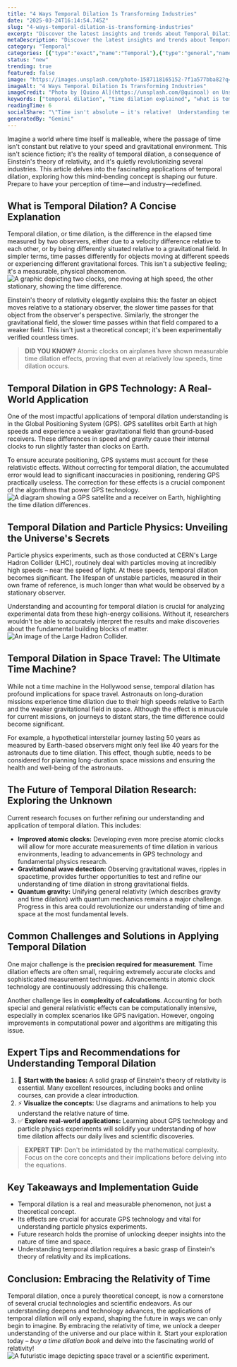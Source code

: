 ```yaml
---
title: "4 Ways Temporal Dilation Is Transforming Industries"
date: "2025-03-24T16:14:54.745Z"
slug: "4-ways-temporal-dilation-is-transforming-industries"
excerpt: "Discover the latest insights and trends about Temporal Dilation. This comprehensive guide covers everything you need to know about Temporal Dilation in 2025."
metaDescription: "Discover the latest insights and trends about Temporal Dilation. This comprehensive guide covers everything you need to know about Temporal Dilation in 202..."
category: "Temporal"
categories: [{"type":"exact","name":"Temporal"},{"type":"general","name":"Physics"},{"type":"medium","name":"Relativity"},{"type":"specific","name":"Cosmology"},{"type":"niche","name":"GPS Systems"}]
status: "new"
trending: true
featured: false
image: "https://images.unsplash.com/photo-1587118165152-7f1a577bba82?q=85&w=1200&fit=max&fm=webp&auto=compress"
imageAlt: "4 Ways Temporal Dilation Is Transforming Industries"
imageCredit: "Photo by [Quino Al](https://unsplash.com/@quinoal) on Unsplash"
keywords: ["temporal dilation", "time dilation explained", "what is temporal dilation", "Einstein's theory of relativity time dilation", "temporal dilation examples", "time dilation calculator", "buy time dilation book", "how does temporal dilation work", "gravitational time dilation", "effects of temporal dilation"]
readingTime: 6
socialShare: "\"Time isn't absolute – it's relative!  Understanding temporal dilation isn't just about physics; it's about the very fabric of our technological advancements and future explorations.\""
generatedBy: "Gemini"
---
```




Imagine a world where time itself is malleable, where the passage of time isn't constant but relative to your speed and gravitational environment.  This isn't science fiction; it's the reality of temporal dilation, a consequence of Einstein's theory of relativity, and it's quietly revolutionizing several industries. This article delves into the fascinating applications of temporal dilation, exploring how this mind-bending concept is shaping our future.  Prepare to have your perception of time—and industry—redefined.

## What is Temporal Dilation? A Concise Explanation

Temporal dilation, or time dilation, is the difference in the elapsed time measured by two observers, either due to a velocity difference relative to each other, or by being differently situated relative to a gravitational field.  In simpler terms, time passes differently for objects moving at different speeds or experiencing different gravitational forces.  This isn't a subjective feeling; it's a measurable, physical phenomenon. ![A graphic depicting two clocks, one moving at high speed, the other stationary, showing the time difference.](https://images.unsplash.com/photo-1712488372111-9f2e9edb7a9d?q=85&w=1200&fit=max&fm=webp&auto=compress)

Einstein's theory of relativity elegantly explains this: the faster an object moves relative to a stationary observer, the slower time passes for that object from the observer's perspective. Similarly, the stronger the gravitational field, the slower time passes within that field compared to a weaker field.  This isn't just a theoretical concept; it's been experimentally verified countless times.

> **DID YOU KNOW?** Atomic clocks on airplanes have shown measurable time dilation effects, proving that even at relatively low speeds, time dilation occurs.

## Temporal Dilation in GPS Technology: A Real-World Application

One of the most impactful applications of temporal dilation understanding is in the Global Positioning System (GPS).  GPS satellites orbit Earth at high speeds and experience a weaker gravitational field than ground-based receivers. These differences in speed and gravity cause their internal clocks to run slightly faster than clocks on Earth.

To ensure accurate positioning, GPS systems must account for these relativistic effects.  Without correcting for temporal dilation, the accumulated error would lead to significant inaccuracies in positioning, rendering GPS practically useless.  The correction for these effects is a crucial component of the algorithms that power GPS technology.  ![A diagram showing a GPS satellite and a receiver on Earth, highlighting the time dilation differences.](https://images.unsplash.com/photo-1518086280536-0a9b0e18911e?q=85&w=1200&fit=max&fm=webp&auto=compress)

## Temporal Dilation and Particle Physics: Unveiling the Universe's Secrets

Particle physics experiments, such as those conducted at CERN's Large Hadron Collider (LHC), routinely deal with particles moving at incredibly high speeds – near the speed of light.  At these speeds, temporal dilation becomes significant.  The lifespan of unstable particles, measured in their own frame of reference, is much longer than what would be observed by a stationary observer.

Understanding and accounting for temporal dilation is crucial for analyzing experimental data from these high-energy collisions.  Without it, researchers wouldn't be able to accurately interpret the results and make discoveries about the fundamental building blocks of matter. ![An image of the Large Hadron Collider.](https://images.unsplash.com/photo-1646571651006-348f5e87ba75?q=85&w=1200&fit=max&fm=webp&auto=compress)

## Temporal Dilation in Space Travel: The Ultimate Time Machine?

While not a time machine in the Hollywood sense, temporal dilation has profound implications for space travel.  Astronauts on long-duration missions experience time dilation due to their high speeds relative to Earth and the weaker gravitational field in space.  Although the effect is minuscule for current missions, on journeys to distant stars, the time difference could become significant.

For example, a hypothetical interstellar journey lasting 50 years as measured by Earth-based observers might only feel like 40 years for the astronauts due to time dilation.  This effect, though subtle, needs to be considered for planning long-duration space missions and ensuring the health and well-being of the astronauts.

##  The Future of Temporal Dilation Research: Exploring the Unknown

Current research focuses on further refining our understanding and application of temporal dilation. This includes:

* **Improved atomic clocks:**  Developing even more precise atomic clocks will allow for more accurate measurements of time dilation in various environments, leading to advancements in GPS technology and fundamental physics research.
* **Gravitational wave detection:**  Observing gravitational waves, ripples in spacetime, provides further opportunities to test and refine our understanding of time dilation in strong gravitational fields.
* **Quantum gravity:**  Unifying general relativity (which describes gravity and time dilation) with quantum mechanics remains a major challenge.  Progress in this area could revolutionize our understanding of time and space at the most fundamental levels.

## Common Challenges and Solutions in Applying Temporal Dilation

One major challenge is the **precision required for measurement**.  Time dilation effects are often small, requiring extremely accurate clocks and sophisticated measurement techniques.  Advancements in atomic clock technology are continuously addressing this challenge.

Another challenge lies in **complexity of calculations**.  Accounting for both special and general relativistic effects can be computationally intensive, especially in complex scenarios like GPS navigation.  However, ongoing improvements in computational power and algorithms are mitigating this issue.

## Expert Tips and Recommendations for Understanding Temporal Dilation

1. 🔑 **Start with the basics:**  A solid grasp of Einstein's theory of relativity is essential. Many excellent resources, including books and online courses, can provide a clear introduction.
2. ⚡ **Visualize the concepts:**  Use diagrams and animations to help you understand the relative nature of time.
3. ✅ **Explore real-world applications:**  Learning about GPS technology and particle physics experiments will solidify your understanding of how time dilation affects our daily lives and scientific discoveries.

> **EXPERT TIP:** Don't be intimidated by the mathematical complexity. Focus on the core concepts and their implications before delving into the equations.

## Key Takeaways and Implementation Guide

* Temporal dilation is a real and measurable phenomenon, not just a theoretical concept.
* Its effects are crucial for accurate GPS technology and vital for understanding particle physics experiments.
* Future research holds the promise of unlocking deeper insights into the nature of time and space.
* Understanding temporal dilation requires a basic grasp of Einstein's theory of relativity and its implications.

## Conclusion: Embracing the Relativity of Time

Temporal dilation, once a purely theoretical concept, is now a cornerstone of several crucial technologies and scientific endeavors.  As our understanding deepens and technology advances, the applications of temporal dilation will only expand, shaping the future in ways we can only begin to imagine.  By embracing the relativity of time, we unlock a deeper understanding of the universe and our place within it.  Start your exploration today –  *buy a time dilation book* and delve into the fascinating world of relativity! ![A futuristic image depicting space travel or a scientific experiment.](https://images.unsplash.com/photo-1587118165152-7f1a577bba82?q=85&w=1200&fit=max&fm=webp&auto=compress)

